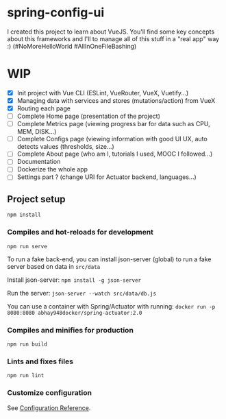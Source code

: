 # spring-config-ui

I created this project to learn about VueJS. You'll find some key concepts about this frameworks and I'll to manage all of this stuff in a "real app" way :) (#NoMoreHelloWorld #AllInOneFileBashing)

# WIP
- [x] Init project with Vue CLI (ESLint, VueRouter, VueX, Vuetify...)
- [x] Managing data with services and stores (mutations/action) from VueX
- [x] Routing each page
- [ ] Complete Home page (presentation of the project)
- [ ] Complete Metrics page (viewing progress bar for data such as CPU, MEM, DISK...)
- [ ] Complete Configs page (viewing information with good UI UX, auto detects values (thresholds, size...)
- [ ] Complete About page (who am I, tutorials I used, MOOC I followed...)
- [ ] Documentation
- [ ] Dockerize the whole app
- [ ] Settings part ? (change URI for Actuator backend, languages...)

## Project setup
```
npm install
```

### Compiles and hot-reloads for development
```
npm run serve
```

To run a fake back-end, you can install json-server (global) to run a fake server based on data in `src/data`

Install json-server: `npm install -g json-server`

Run the server: `json-server --watch src/data/db.js`

You can use a container with Spring/Actuator with running: `docker run -p 8080:8080 abhay948docker/spring-actuator:2.0`

### Compiles and minifies for production
```
npm run build
```

### Lints and fixes files
```
npm run lint
```

### Customize configuration
See [Configuration Reference](https://cli.vuejs.org/config/).
